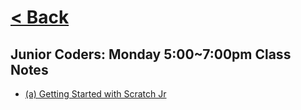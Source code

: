 
# [&lt; Back](../../)

## Junior Coders: Monday 5:00~7:00pm Class Notes

  * [(a) Getting Started with Scratch Jr](./a_mon0500pm.html)




